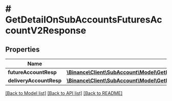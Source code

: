 # # GetDetailOnSubAccountsFuturesAccountV2Response

## Properties

Name | Type | Description | Notes
------------ | ------------- | ------------- | -------------
**futureAccountResp** | [**\Binance\Client\SubAccount\Model\GetDetailOnSubAccountsFuturesAccountV2ResponseFutureAccountResp**](GetDetailOnSubAccountsFuturesAccountV2ResponseFutureAccountResp.md) |  | [optional]
**deliveryAccountResp** | [**\Binance\Client\SubAccount\Model\GetDetailOnSubAccountsFuturesAccountV2ResponseDeliveryAccountResp**](GetDetailOnSubAccountsFuturesAccountV2ResponseDeliveryAccountResp.md) |  | [optional]

[[Back to Model list]](../../README.md#models) [[Back to API list]](../../README.md#endpoints) [[Back to README]](../../README.md)
